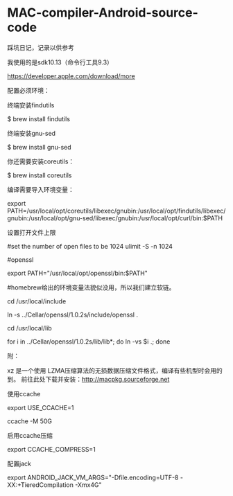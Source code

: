 # MAC-compiler-Android-source-code
踩坑日记，记录以供参考

我使用的是sdk10.13（命令行工具9.3）

https://developer.apple.com/download/more

配置必须环境：

终端安装findutils

$ brew install findutils

终端安装gnu-sed

$ brew install gnu-sed

你还需要安装coreutils：

$ brew install coreutils

编译需要导入环境变量：

export PATH=/usr/local/opt/coreutils/libexec/gnubin:/usr/local/opt/findutils/libexec/gnubin:/usr/local/opt/gnu-sed/libexec/gnubin:/usr/local/opt/curl/bin:$PATH

设置打开文件上限

#set the number of open files to be 1024 
ulimit -S -n 1024

#openssl

export PATH="/usr/local/opt/openssl/bin:$PATH"

#homebrew给出的环境变量法貌似没用，所以我们建立软链。

cd /usr/local/include

ln -s ../Cellar/openssl/1.0.2s/include/openssl .

cd /usr/local/lib

for i in ../Cellar/openssl/1.0.2s/lib/lib*; do ln -vs $i .; done

附：

xz 是一个使用 LZMA压缩算法的无损数据压缩文件格式，编译有些机型时会用的到。
前往此处下载并安装：http://macpkg.sourceforge.net

使用ccache

export USE_CCACHE=1

ccache -M 50G

启用ccache压缩

export CCACHE_COMPRESS=1

配置jack

export ANDROID_JACK_VM_ARGS="-Dfile.encoding=UTF-8 -XX:+TieredCompilation -Xmx4G"

